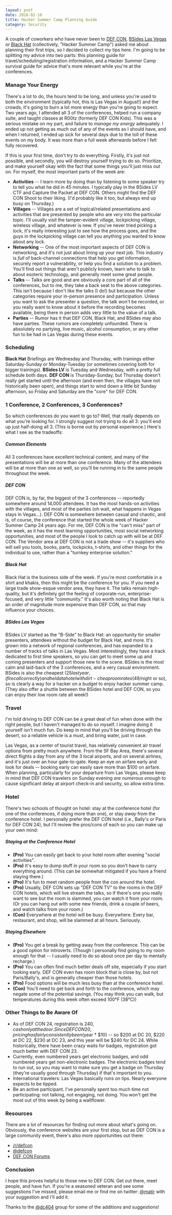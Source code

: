 ```yaml
---
layout: post
date: 2016-02-18
title: Hacker Summer Camp Planning Guide
category: Security
---
```

A couple of coworkers who have never been to [DEF CON](https://www.defcon.org),
[BSides Las Vegas](https://www.bsideslv.org/) or [Black
Hat](https://www.blackhat.com/) (collectively, "Hacker Summer Camp")
asked me about planning their first trips, so I decided to collect my tips here.
I'm going to be splitting my advice into two parts: this planning guide for
travel/scheduling/registration information, and a
Hacker Summer Camp survival guide for advice that's more relevant while you're
at the conferences.

### Manage Your Energy ###

There's a lot to do, the hours tend to be long, and unless you're used to both
the environment (typically hot, this is Las Vegas in August!) and the crowds,
it's going to burn a lot more energy than you're going to expect.  Two years
ago, I attended all 3 of the conferences, helped run a company suite, and taught
classes at R00tz (formerly DEF CON Kids).  This was a serious mistake on my
part, and failure to *manage my energy* adequately.  I ended up not getting as
much out of any of the events as I should have, and when I returned, I ended up
sick for several days due to the toll of these events on my body.  It was more
than a full week afterwards before I felt fully recovered.

If this is your first time, don't try to do everything.  Firstly, it's just not
possible, and secondly, you will destroy yourself trying to do so.  Prioritize,
and make yourself okay with the fact that some things you'll just miss out on.
For myself, the most important parts of the week are:

- **Activities** -- I learn more by doing than by listening to some speaker try
  to tell you what he did in 45 minutes.  I typically play in the BSides LV CTF
  and Capture the Packet at DEF CON.  Others might find the DEF CON Shoot to
  their liking.  (I'd probably like it too, but always end up busy on Thursday.)
- **Villages** -- Villages are a set of topical/related presentations and
  activities that are presented by people who are *very* into the particular
  topic.  I'll usually visit the tamper-evident village, lockpicking village,
  wireless village, and whatever is new.  If you've never tried picking a lock,
  it's really interesting just to see how the process goes, and the guys in the
  lockpicking village can tell you anything you wanted to know about any lock.
- **Networking** -- One of the most important aspects of DEF CON is networking,
  and it's not just about lining up your next job.  This industry is *full* of
  back-channel connections that help you get information, securely report a
  vulnerability, or help you find a solution to a problem.  You'll find out
  things that aren't publicly known, learn who to talk to about esoteric
  technology, and generally meet some great people.
- **Talks** -- Talks are good and are obviously a core part of all of the
  conferences, but to me, they take a back seat to the above categories.  This
  isn't because I don't like the talks (I do!) but because the other categories
  require your in-person presence and participation.  Unless you want to ask the
  presenter a question, the talk won't be recorded, or you really want to know
  about it before the recording becomes available, being there in person adds
  very little to the value of a talk.
- **Parties** -- Rumor has it that DEF CON, Black Hat, and BSides may also have
  parties.  These rumors are completely unfounded.  There is absolutely no
  partying, live music, alcohol consumption, or any other fun to be had in Las
  Vegas during these events.

### Scheduling ###

**Black Hat** Briefings are Wednesday and Thursday, with trainings either
Saturday-Sunday or Monday-Tuesday (or sometimes covering both for bigger
trainings).  **BSides LV** is Tuesday and Wednesday, with a pretty full schedule
both days.  **DEF CON** is Thursday-Sunday, but Thursday doesn't really get
started until the afternoon (and even then, the villages have not historically
been open), and things start to wind down a little bit Sunday afternoon, so
Friday and Saturday are the "core" for DEF CON.

### 1 Conference, 2 Conferences, 3 Conferences? ###

So which conferences do you want to go to?  Well, that really depends on what
you're looking for.  I strongly suggest not trying to do all 3: you'll end up
just half-doing all 3.  (This is borne out by personal experience.)  Here's what
I see as the tradeoffs:

##### Common Elements #####

All 3 conferences have excellent technical content, and many of the
presentations will be at more than one conference.  Many of the attendees will
be at more than one as well, so you'll be running in to the same people
throughout the week.

##### DEF CON #####

DEF CON is, by far, the biggest of the 3 conferences -- reportedly somewhere
around 14,000 attendees.  It has the most hands-on activities with the villages,
and most of the parties (oh wait, what happens in Vegas stays in Vegas...).  DEF
CON is somewhere between casual and chaotic, and is, of course, the conference
that started the whole week of Hacker Summer Camp 24 years ago.  For me, DEF CON
is the "can't miss" part of the week, as it has the most learning opportunities,
most social networking opportunities, and most of the people I look to catch up
with will be at DEF CON.  The Vendor area at DEF CON is not a trade show -- it's
suppliers who will sell you tools, books, parts, lockpicks, t-shirts, and other
things for the individual to use, rather than a "turnkey enterprise solution."

##### Black Hat #####

Black Hat is the business side of the week.  If you're most comfortable in a
shirt and khakis, then this might be the conference for you.  If you need a
large trade show-esque vendor area, they have it.  The talks remain
high-quality, but it's definitely got the feeling of corporate-run,
enterprise-focused, and very little "community."  It's also worth noting that
Black Hat is an order of magnitude more expensive than DEF CON, so that may
influence your choices.

##### BSides Las Vegas #####

BSides LV started as the "B-Side" to Black Hat: an opportunity for smaller
presenters, attendees without the budget for Black Hat, and more.  It's grown
into a network of regional conferences, and has expanded to a number of tracks
of talks in Las Vegas.  Most interestingly, they have a track dedicated to first
time speakers, so you can get to meet some up and coming presenters and support
those new to the scene.  BSides is the most calm and laid-back of the 3
conferences, and a very casual environment.  BSides is also the cheapest ($25
last year, if I recall correctly) and held at a hotel with dirt-cheap room rates
($49/night or so), so is clearly a way for a hacker on a budget to enjoy hacker
summer camp.  (They also offer a shuttle between the BSides hotel and DEF CON,
so you can enjoy their low room rate all week!)

### Travel ###

I'm told driving to DEF CON can be a great deal of fun when done with the right
people, but I haven't managed to do so myself.  I imagine doing it yourself
isn't much fun.  Do keep in mind that you'll be driving through the desert, so a
reliable vehicle is a must, and bring water, just in case.

Las Vegas, as a center of tourist travel, has relatively convenient air travel
options from pretty much anywhere.  From the SF Bay Area, there's several direct
flights a day from any of the 3 local airports, and on several airlines, and
it's just over an hour gate-to-gate.  Keep an eye on airfare early and look for
deals -- booking early can easily save more than $100 on airfare.  When
planning, particularly for your departure from Las Vegas, please keep in mind
that DEF CON travelers on Sunday evening *are numerous enough* to cause significant delay
at airport check-in and security, so allow extra time.

### Hotel ###

There's two schools of thought on hotel: stay at the conference hotel (for one
of the conferences, if doing more than one), or stay *away* from the conference
hotel.  I personally prefer the DEF CON hotel (i.e., Bally's or Paris for DEF
CON 24), but I'll review the pros/cons of each so you can make up your own mind:

##### Staying at the Conference Hotel #####

- **(Pro)** You can easily get back to your hotel room after evening "social
  activities".
- **(Pro)** It's easy to dump stuff in your room so you don't have to carry
  everything around.  (This can be somewhat mitigated if you have a friend
  staying there.)
- **(Pro)** It's fun to meet random people from the con around the hotel.
- **(Pro)** Usually, DEF CON sets up "DEF CON TV" to the rooms in the DEF CON
  hotels, which will live stream the talks, so if there's one you really want to
  see but the room is slammed, you can watch it from your room.  (Or you can
  hang out with some new friends, drink a couple of beers, and watch talks from
  your room.)
- **(Con)** Everywhere at the hotel will be busy.  Everywhere.  Every bar,
  restaurant, and shop, will be slammed at all hours.  Seriously.

##### Staying Elsewhere #####

- **(Pro)** You get a break by getting away from the conference.  This can be a
  good option for introverts.  (Though I personally find going to my room enough
  for that -- I usually need to do so about once per day to mentally recharge.)
- **(Pro)** You can often find much better deals off site, especially if you
  start looking early.  DEF CON even has room block that is close by, but not
  Paris/Bally's, and is generally cheaper than those hotels.
- **(Pro)** Food options will be much less busy than at the conference hotel.
- **(Con)** You'll need to get back and forth to the conference, which may
  negate some of the potential savings.  (You may think you can walk, but
  temperatures during this week often exceed 100&deg;F (38&deg;C))

### Other Things to Be Aware Of ###

- As of DEF CON 24, registration is $240, cash only at the door.  Since DEF CON
  20, pricing has fairly consistently been ($year * $10) -- so $200 at DC 20,
  $220 at DC 22, $230 at DC 23, and this year will be $240 for DC 24.
  While historically, there have been crazy waits for badges,
  registration got much better with DEF CON 23.
- Currently, even numbered years get electronic badges, and odd numbered years
  get non-electronic badges.  The electronic badges tend to run out, so you may
  want to make sure you get a badge on Thursday (they're usually good through
  Thursday) if that's important to you.
- International travelers: Las Vegas basically runs on tips.  Nearly everyone
  expects to be tipped.
- Be an active participant.  I've personally spent too much time not
  participating: not talking, not engaging, not doing.  You won't get the most
  out of this week by being a wallflower.

### Resources ###

There are a lot of resources for finding out more about what's going on.
Obviously, the conference websites are your first stop, but as DEF CON is a
large community event, there's also more opportunities out there:

- [/r/defcon](https://reddit.com/r/defcon)
- [@defcon](https://twitter.com/defcon)
- [DEF CON Forums](https://forum.defcon.org/)

### Conclusion ###

I hope this proves helpful to those new to DEF CON.  Get out there, meet people,
and have fun.  If you're a seasoned veteran and see some suggestions I've
missed, please email me or find me on twitter:
[@matir](https://twitter.com/matir) with your suggestion and I'll add it.

Thanks to the [@dc404](https://twitter.com/dc404) group for some of the
additions and suggestions!
